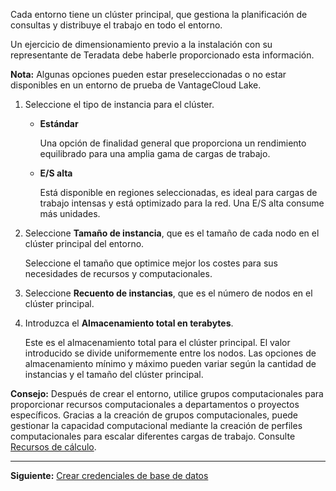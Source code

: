 Cada entorno tiene un clúster principal, que gestiona la planificación de consultas y distribuye el trabajo en todo el entorno.

Un ejercicio de dimensionamiento previo a la instalación con su representante de Teradata debe haberle proporcionado esta información.

**Nota:** Algunas opciones pueden estar preseleccionadas o no estar disponibles en un entorno de prueba de VantageCloud Lake.

1.  Seleccione el tipo de instancia para el clúster.

    -   **Estándar**

        Una opción de finalidad general que proporciona un rendimiento equilibrado para una amplia gama de cargas de trabajo.

    -   **E/S alta**

        Está disponible en regiones seleccionadas, es ideal para cargas de trabajo intensas y está optimizado para la red. Una E/S alta consume más unidades.

2.  Seleccione **Tamaño de instancia**, que es el tamaño de cada nodo en el clúster principal del entorno.

    Seleccione el tamaño que optimice mejor los costes para sus necesidades de recursos y computacionales.

3.  Seleccione **Recuento de instancias**, que es el número de nodos en el clúster principal.

4.  Introduzca el **Almacenamiento total en terabytes**.

    Este es el almacenamiento total para el clúster principal. El valor introducido se divide uniformemente entre los nodos. Las opciones de almacenamiento mínimo y máximo pueden variar según la cantidad de instancias y el tamaño del clúster principal.

**Consejo:** Después de crear el entorno, utilice grupos computacionales para proporcionar recursos computacionales a departamentos o proyectos específicos. Gracias a la creación de grupos computacionales, puede gestionar la capacidad computacional mediante la creación de perfiles computacionales para escalar diferentes cargas de trabajo. Consulte [Recursos de cálculo](nmr1658424425362.md).

------------------------------------------------------------------------

**Siguiente:** [Crear credenciales de base de datos](czl1721069081260.md)

